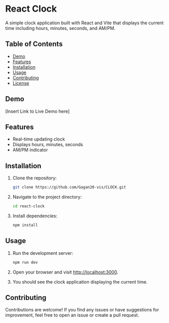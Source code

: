 # React Clock

A simple clock application built with React and Vite that displays the current time including hours, minutes, seconds, and AM/PM.

## Table of Contents

- [Demo](#demo)
- [Features](#features)
- [Installation](#installation)
- [Usage](#usage)
- [Contributing](#contributing)
- [License](#license)

## Demo

[Insert Link to Live Demo here]

## Features

- Real-time updating clock
- Displays hours, minutes, seconds
- AM/PM indicator

## Installation

1. Clone the repository:

    ```bash
    git clone https://github.com/Gagan20-vis/CLOCK.git
    ```

2. Navigate to the project directory:

    ```bash
    cd react-clock
    ```

3. Install dependencies:

    ```bash
    npm install
    ```

## Usage

1. Run the development server:

    ```bash
    npm run dev
    ```

2. Open your browser and visit [http://localhost:3000](http://localhost:5173).

3. You should see the clock application displaying the current time.

## Contributing

Contributions are welcome! If you find any issues or have suggestions for improvement, feel free to open an issue or create a pull request.
